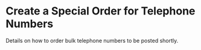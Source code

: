 # Create a Special Order for Telephone Numbers

Details on how to order bulk telephone numbers to be posted shortly.
